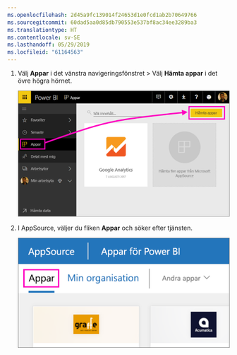 ```yaml
---
ms.openlocfilehash: 2d45a9fc139014f24653d1e0fcd1ab2b70649766
ms.sourcegitcommit: 60dad5aa0d85db790553e537bf8ac34ee3289ba3
ms.translationtype: HT
ms.contentlocale: sv-SE
ms.lasthandoff: 05/29/2019
ms.locfileid: "61164563"
---
```

1. Välj **Appar** i det vänstra navigeringsfönstret > Välj **Hämta appar** i det övre högra hörnet.
   
     ![Ikonen Hämta appar](./media/powerbi-service-apps-get-more-apps/power-bi-service-apps-get-apps-1-app-line.png)
2. I AppSource, väljer du fliken **Appar** och söker efter tjänsten.
   
    ![Fliken Appar på AppSource](./media/powerbi-service-apps-get-more-apps/power-bi-appsource-apps.png)

